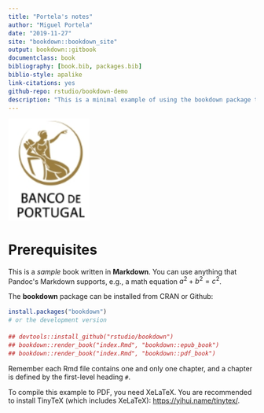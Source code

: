 ```yaml
---
title: "Portela's notes"
author: "Miguel Portela"
date: "2019-11-27"
site: "bookdown::bookdown_site"
output: bookdown::gitbook
documentclass: book
bibliography: [book.bib, packages.bib]
biblio-style: apalike
link-citations: yes
github-repo: rstudio/bookdown-demo
description: "This is a minimal example of using the bookdown package to write a book. The output format for this example is bookdown::gitbook."
---
```

<img src="media/logo.png" width="32.8%" />

# Prerequisites

This is a _sample_ book written in **Markdown**. You can use anything that Pandoc's Markdown supports, e.g., a math equation $a^2 + b^2 = c^2$.

The **bookdown** package can be installed from CRAN or Github:


```r
install.packages("bookdown")
# or the development version

## devtools::install_github("rstudio/bookdown")
## bookdown::render_book("index.Rmd", "bookdown::epub_book")
## bookdown::render_book("index.Rmd", "bookdown::pdf_book")
```

Remember each Rmd file contains one and only one chapter, and a chapter is defined by the first-level heading `#`.

To compile this example to PDF, you need XeLaTeX. You are recommended to install TinyTeX (which includes XeLaTeX): <https://yihui.name/tinytex/>.


